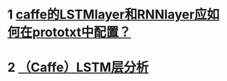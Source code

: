 # 1 [caffe的LSTMlayer和RNNlayer应如何在prototxt中配置？](https://www.zhihu.com/question/52069588)
# 2 [（Caffe）LSTM层分析](https://blog.csdn.net/mounty_fsc/article/details/53114698)
